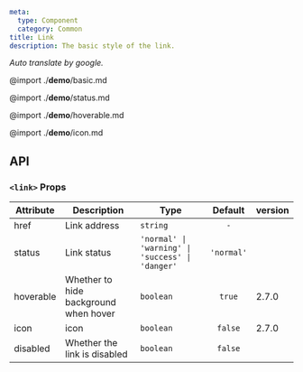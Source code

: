 ```yaml
meta:
  type: Component
  category: Common
title: Link
description: The basic style of the link.
```

*Auto translate by google.*

@import ./__demo__/basic.md

@import ./__demo__/status.md

@import ./__demo__/hoverable.md

@import ./__demo__/icon.md

## API



### `<link>` Props

|Attribute|Description|Type|Default|version|
|---|---|---|:---:|:---|
|href|Link address|`string`|`-`||
|status|Link status|`'normal' \| 'warning' \| 'success' \| 'danger'`|`'normal'`||
|hoverable|Whether to hide background when hover|`boolean`|`true`|2.7.0|
|icon|icon|`boolean`|`false`|2.7.0|
|disabled|Whether the link is disabled|`boolean`|`false`||


